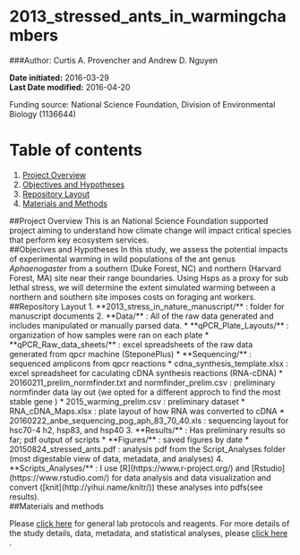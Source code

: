 # 2013_stressed_ants_in_warmingchambers

###Author: Curtis A. Provencher and Andrew D. Nguyen   

**Date initiated:**   2016-03-29    
**Last Date modified:**  2016-04-20

Funding source:   National Science Foundation, Division of Environmental Biology (1136644)       

# Table of contents
1. [Project Overview](#id-section1)
2. [Objectives and Hypotheses](#id-section2)
3. [Repository Layout](#id-section3)
4. [Materials and Methods](#id-section4)

<div id='id-section1'/>
##Project Overview
This is an National Science Foundation supported project aiming to understand how climate change will impact critical species that perform key ecosystem services. 

<div id='id-section2'/>
##Objecives and Hypotheses
In this study, we assess the potential impacts of experimental warming in wild populations of the ant genus <i>Aphaenogaster</i> from a southern (Duke Forest, NC) and northern (Harvard Forest, MA) site near their range boundaries. Using Hsps as a proxy for sub lethal stress, we will determine the extent simulated warming between a northern and southern site imposes costs on foraging ant workers.
<div id='id-section3'/>
##Repository Layout
  1. **2013_stress_in_nature_manuscript/** : folder for manuscript documents   
  2. **Data/** : All of the raw data generated and includes manipulated or manually parsed data.    
    * **qPCR_Plate_Layouts/** : organization of how samples were ran on each plate   
    * **qPCR_Raw_data_sheets/** : excel spreadsheets of the raw data generated from qpcr machine (SteponePlus)   
    * **Sequencing/** : sequenced amplicons from qpcr reactions   
    * cdna_synthesis_template.xlsx : excel spreadsheet for caculating cDNA synthesis reactions (RNA-cDNA)
    * 20160211_prelim_normfinder.txt and normfinder_prelim.csv : preliminary normfinder data lay out (we opted for a different approch to find the most stable gene )    
    * 2015_warming_prelim.csv : preliminary dataset   
    * RNA_cDNA_Maps.xlsx : plate layout of how RNA was converted to cDNA   
    * 20160222_anbe_sequencing_pog_aph_83_70_40.xls : sequencing layout for hsc70-4 h2, hsp83, and hsp40   
  3. **Results/** : Has preliminary results so far; pdf output of scripts
    * **Figures/** : saved figures by date 
    * 20150824_stressed_ants.pdf : analysis pdf from the Script_Analyses folder (most digestable view of data, metadata, and analyses)    
  4. **Scripts_Analyses/** : I use [R](https://www.r-project.org/) and [Rstudio](https://www.rstudio.com/) for data analysis and data visualization and convert ([knit](http://yihui.name/knitr/)) these analyses into pdfs(see results). 


<div id='id-section4'/>
##Materials and methods

Please [click here](https://github.com/adnguyen/Dissertation_temperature_adaptation_ants/blob/master/ANBE_protocols.md) for general lab protocols and reagents. For more details of the study details, data, metadata, and statistical analyses, please [click here](https://github.com/adnguyen/2013_stressed_ants_in_warmingchambers/blob/master/Results/20150824_stressed_ants.pdf) . 
